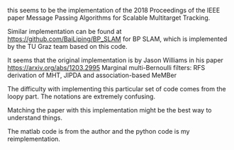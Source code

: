 this seems to be the implementation of the 2018 Proceedings of the IEEE paper Message Passing Algorithms for Scalable Multitarget Tracking.

Similar implementation can be found at https://github.com/BaiLiping/BP_SLAM for BP SLAM, which is implemented by the TU Graz team based on this code. 

It seems that the original implementation is by Jason Williams in his paper https://arxiv.org/abs/1203.2995 Marginal multi-Bernoulli filters: RFS derivation of MHT, JIPDA and association-based MeMBer

The difficulty with implementing this particular set of code comes from the loopy part. The notations are extremely confusing. 

Matching the paper with this implementation might be the best way to understand things.

The matlab code is from the author and the python code is my reimplementation.
